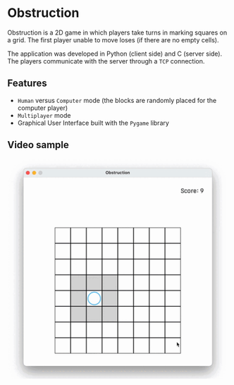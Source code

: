 # Obstruction

Obstruction is a 2D game in which players take turns in marking squares on a grid. The first player unable to move loses (if there are no empty cells).

The application was developed in Python (client side) and C (server side). The players communicate with the server through a ```TCP``` connection.

## Features
- ```Human``` versus ```Computer``` mode (the blocks are randomly placed for the computer player)
- ```Multiplayer``` mode
- Graphical User Interface built with the ```Pygame``` library

 <Human versus Computer>

 ## Video sample

 <p align="center">
  <img src="https://github.com/VladutPasare/Obstruction/blob/main/recording.gif" height="500""/>
 </p>
